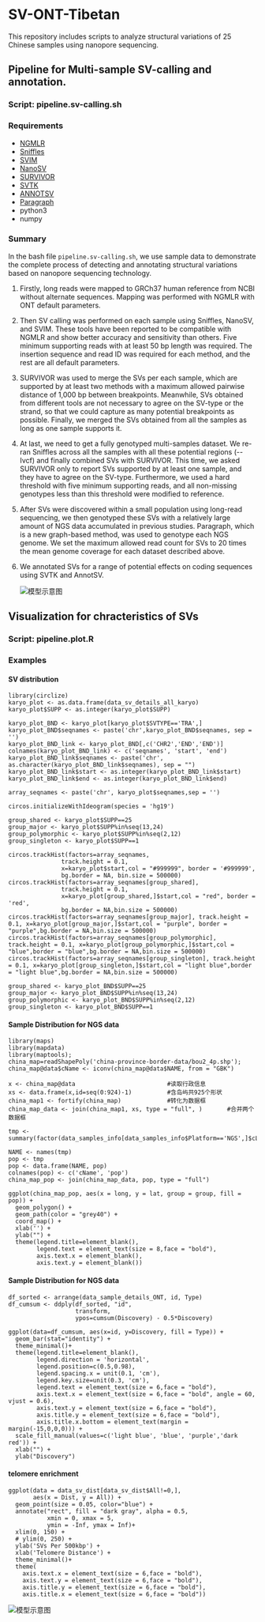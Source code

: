 # SV-ONT-Tibetan
This repository includes scripts to analyze structural variations of 25 Chinese samples using nanopore sequencing. 

## Pipeline for Multi-sample SV-calling and annotation.

### Script: pipeline.sv-calling.sh

### Requirements
- [NGMLR](https://github.com/philres/ngmlr)
- [Sniffles](https://github.com/fritzsedlazeck/Sniffles)
- [SVIM](https://github.com/eldariont/svim)
- [NanoSV](https://github.com/mroosmalen/nanosv)
- [SURVIVOR](https://github.com/fritzsedlazeck/SURVIVOR)
- [SVTK](https://github.com/talkowski-lab/svtk)
- [ANNOTSV](https://github.com/lgmgeo/AnnotSV)
- [Paragraph](https://github.com/Illumina/paragraph)
- python3
- numpy

### Summary
In the bash file ```pipeline.sv-calling.sh```, we use sample data to demonstrate the complete process of detecting and annotating structural variations based on nanopore sequencing technology.  

1. Firstly, long reads were mapped to GRCh37 human reference from NCBI without alternate sequences. Mapping was performed with NGMLR with ONT default parameters. 

2. Then SV calling was performed on each sample using Sniffles, NanoSV, and SVIM. These tools have been reported to be compatible with NGMLR and show better accuracy and sensitivity than others. Five minimum supporting reads with at least 50 bp length was required. The insertion sequence and read ID was required for each method, and the rest are all default parameters. 

3. SURVIVOR was used to merge the SVs per each sample, which are supported by at least two methods with a maximum allowed pairwise distance of 1,000 bp between breakpoints. Meanwhile, SVs obtained from different tools are not necessary to agree on the SV-type or the strand, so that we could capture as many potential breakpoints as possible. Finally, we merged the SVs obtained from all the samples as long as one sample supports it. 

4. At last, we need to get a fully genotyped multi-samples dataset. We re-ran Sniffles across all the samples with all these potential regions (--Ivcf) and finally combined SVs with SURVIVOR. This time, we asked SURVIVOR only to report SVs supported by at least one sample, and they have to agree on the SV-type. Furthermore, we used a hard threshold with five minimum supporting reads, and all non-missing genotypes less than this threshold were modified to reference. 

5. After SVs were discovered within a small population using long-read sequencing, we then genotyped these SVs with a relatively large amount of NGS data accumulated in previous studies. Paragraph, which is a new graph-based method, was used to genotype each NGS genome. We set the maximum allowed read count for SVs to 20 times the mean genome coverage for each dataset described above.

6. We annotated SVs for a range of potential effects on coding sequences using SVTK and AnnotSV.


    ![模型示意图](pipeline-sv-calling.png)

## Visualization for chracteristics of SVs

### Script: pipeline.plot.R

### Examples ###

#### SV distribution ####

```
library(circlize)
karyo_plot <- as.data.frame(data_sv_details_all_karyo)
karyo_plot$SUPP <- as.integer(karyo_plot$SUPP)

karyo_plot_BND <- karyo_plot[karyo_plot$SVTYPE=='TRA',]
karyo_plot_BND$seqnames <- paste('chr',karyo_plot_BND$seqnames, sep = '')
karyo_plot_BND_link <- karyo_plot_BND[,c('CHR2','END','END')]
colnames(karyo_plot_BND_link) <- c('seqnames', 'start', 'end')
karyo_plot_BND_link$seqnames <- paste('chr', as.character(karyo_plot_BND_link$seqnames), sep = "")
karyo_plot_BND_link$start <- as.integer(karyo_plot_BND_link$start)
karyo_plot_BND_link$end <- as.integer(karyo_plot_BND_link$end)

array_seqnames <- paste('chr', karyo_plot$seqnames,sep = '')

circos.initializeWithIdeogram(species = 'hg19')

group_shared <- karyo_plot$SUPP==25
group_major <- karyo_plot$SUPP%in%seq(13,24)
group_polymorphic <- karyo_plot$SUPP%in%seq(2,12)
group_singleton <- karyo_plot$SUPP==1

circos.trackHist(factors=array_seqnames, 
               track.height = 0.1,
               x=karyo_plot$start,col = "#999999", border = '#999999', 
               bg.border = NA, bin.size = 500000)
circos.trackHist(factors=array_seqnames[group_shared], 
               track.height = 0.1, 
               x=karyo_plot[group_shared,]$start,col = "red", border = 'red', 
               bg.border = NA,bin.size = 500000)
circos.trackHist(factors=array_seqnames[group_major], track.height = 0.1, x=karyo_plot[group_major,]$start,col = "purple", border = "purple",bg.border = NA,bin.size = 500000)
circos.trackHist(factors=array_seqnames[group_polymorphic], track.height = 0.1, x=karyo_plot[group_polymorphic,]$start,col = "blue",border = "blue",bg.border = NA,bin.size = 500000)
circos.trackHist(factors=array_seqnames[group_singleton], track.height = 0.1, x=karyo_plot[group_singleton,]$start,col = "light blue",border = "light blue",bg.border = NA,bin.size = 500000)

group_shared <- karyo_plot_BND$SUPP==25
group_major <- karyo_plot_BND$SUPP%in%seq(13,24)
group_polymorphic <- karyo_plot_BND$SUPP%in%seq(2,12)
group_singleton <- karyo_plot_BND$SUPP==1

```
#### Sample Distribution for NGS data ####
```
library(maps)
library(mapdata)
library(maptools);
china_map=readShapePoly('china-province-border-data/bou2_4p.shp');
china_map@data$cName <- iconv(china_map@data$NAME, from = "GBK")

x <- china_map@data                          #读取行政信息
xs <- data.frame(x,id=seq(0:924)-1)          #含岛屿共925个形状
china_map1 <- fortify(china_map)             #转化为数据框
china_map_data <- join(china_map1, xs, type = "full", )       #合并两个数据框

tmp <- summary(factor(data_samples_info[data_samples_info$Platform=='NGS',]$cLocation))

NAME <- names(tmp)
pop <- tmp
pop <- data.frame(NAME, pop)
colnames(pop) <- c('cName', 'pop')
china_map_pop <- join(china_map_data, pop, type = "full")

ggplot(china_map_pop, aes(x = long, y = lat, group = group, fill = pop)) +
  geom_polygon() +
  geom_path(color = "grey40") +
  coord_map() +
  xlab('') + 
  ylab("") + 
  theme(legend.title=element_blank(),
        legend.text = element_text(size = 8,face = "bold"),
        axis.text.x = element_blank(),
        axis.text.y = element_blank())
```
#### Sample Distribution for NGS data ####
```
df_sorted <- arrange(data_sample_details_ONT, id, Type) 
df_cumsum <- ddply(df_sorted, "id",
                   transform, 
                   ypos=cumsum(Discovery) - 0.5*Discovery)

ggplot(data=df_cumsum, aes(x=id, y=Discovery, fill = Type)) +
  geom_bar(stat="identity") +
  theme_minimal()+
  theme(legend.title=element_blank(),
        legend.direction = 'horizontal',
        legend.position=c(0.5,0.98),
        legend.spacing.x = unit(0.1, 'cm'),
        legend.key.size=unit(0.3, 'cm'),
        legend.text = element_text(size = 6,face = "bold"),
        axis.text.x = element_text(size = 6,face = "bold", angle = 60, vjust = 0.6),
        axis.text.y = element_text(size = 6,face = "bold"),
        axis.title.y = element_text(size = 6,face = "bold"),
        axis.title.x.bottom = element_text(margin = margin(-15,0,0,0))) +
  scale_fill_manual(values=c('light blue', 'blue', 'purple','dark red')) + 
  xlab("") + 
  ylab("Discovery")
```

#### telomere enrichment ####
```
ggplot(data = data_sv_dist[data_sv_dist$All!=0,],
       aes(x = Dist, y = All)) +
  geom_point(size = 0.05, color="blue") +
  annotate("rect", fill = "dark gray", alpha = 0.5, 
           xmin = 0, xmax = 5,
           ymin = -Inf, ymax = Inf)+
  xlim(0, 150) +
  # ylim(0, 250) +
  ylab('SVs Per 500kbp') +
  xlab('Telomere Distance') +
  theme_minimal()+
  theme(
    axis.text.x = element_text(size = 6,face = "bold"),
    axis.text.y = element_text(size = 6,face = "bold"),
    axis.title.y = element_text(size = 6,face = "bold"),
    axis.title.x = element_text(size = 6,face = "bold"))
```


![模型示意图](plots.png)
       
